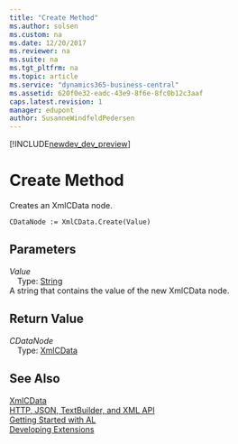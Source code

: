 ```yaml
---
title: "Create Method"
ms.author: solsen
ms.custom: na
ms.date: 12/20/2017
ms.reviewer: na
ms.suite: na
ms.tgt_pltfrm: na
ms.topic: article
ms.service: "dynamics365-business-central"
ms.assetid: 620f0e32-eadc-43e9-8f6e-8fc0b12c3aaf
caps.latest.revision: 1
manager: edupont
author: SusanneWindfeldPedersen
---
```


[!INCLUDE[newdev_dev_preview](../includes/newdev_dev_preview.md)]

# Create Method
Creates an XmlCData node.  
```  
CDataNode := XmlCData.Create(Value)  
```  
## Parameters
*Value*    
&emsp;Type: [String](../datatypes/devenv-text-data-type.md)  
A string that contains the value of the new XmlCData node.  
  
## Return Value
*CDataNode*  
&emsp;Type: [XmlCData](xmlcdata-class.md)  
  
## See Also
[XmlCData](xmlcdata-class.md)  
[HTTP, JSON, TextBuilder, and XML API](../devenv-restapi-overview.md)  
[Getting Started with AL](../devenv-get-started.md)  
[Developing Extensions](../devenv-dev-overview.md)  
